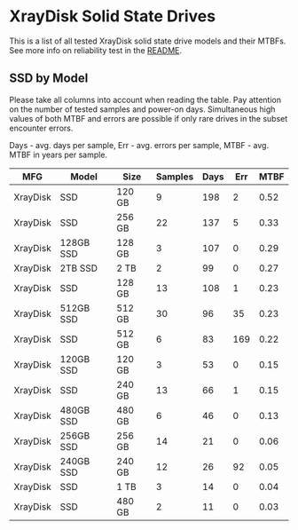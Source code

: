 XrayDisk Solid State Drives
===========================

This is a list of all tested XrayDisk solid state drive models and their MTBFs. See
more info on reliability test in the [README](https://github.com/linuxhw/SMART).

SSD by Model
------------

Please take all columns into account when reading the table. Pay attention on the
number of tested samples and power-on days. Simultaneous high values of both MTBF
and errors are possible if only rare drives in the subset encounter errors.

Days - avg. days per sample,
Err  - avg. errors per sample,
MTBF - avg. MTBF in years per sample.

| MFG       | Model              | Size   | Samples | Days  | Err   | MTBF |
|-----------|--------------------|--------|---------|-------|-------|------|
| XrayDisk  | SSD                | 120 GB | 9       | 198   | 2     | 0.52   |
| XrayDisk  | SSD                | 256 GB | 22      | 137   | 5     | 0.33   |
| XrayDisk  | 128GB SSD          | 128 GB | 3       | 107   | 0     | 0.29   |
| XrayDisk  | 2TB SSD            | 2 TB   | 2       | 99    | 0     | 0.27   |
| XrayDisk  | SSD                | 128 GB | 13      | 108   | 1     | 0.23   |
| XrayDisk  | 512GB SSD          | 512 GB | 30      | 96    | 35    | 0.23   |
| XrayDisk  | SSD                | 512 GB | 6       | 83    | 169   | 0.22   |
| XrayDisk  | 120GB SSD          | 120 GB | 3       | 53    | 0     | 0.15   |
| XrayDisk  | SSD                | 240 GB | 13      | 66    | 1     | 0.15   |
| XrayDisk  | 480GB SSD          | 480 GB | 6       | 46    | 0     | 0.13   |
| XrayDisk  | 256GB SSD          | 256 GB | 14      | 21    | 0     | 0.06   |
| XrayDisk  | 240GB SSD          | 240 GB | 12      | 26    | 92    | 0.05   |
| XrayDisk  | SSD                | 1 TB   | 3       | 14    | 0     | 0.04   |
| XrayDisk  | SSD                | 480 GB | 2       | 11    | 0     | 0.03   |
